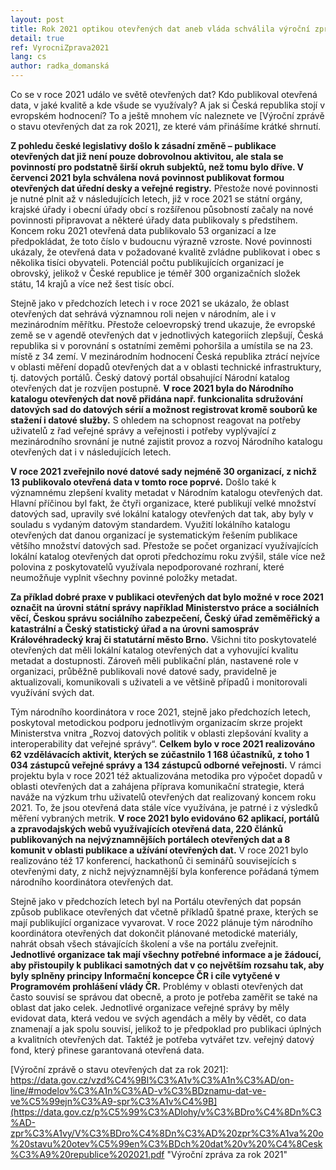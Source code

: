 ```yaml
---
layout: post
title: Rok 2021 optikou otevřených dat aneb vláda schválila výroční zprávu
detail: true
ref: VyrocniZprava2021
lang: cs
author: radka_domanská
---
```


Co se v roce 2021 událo ve světě otevřených dat? Kdo publikoval otevřená data, v jaké kvalitě a kde všude se využívaly? A jak si Česká republika stojí v evropském hodnocení? To a ještě mnohem víc naleznete ve [Výroční zprávě o stavu otevřených dat za rok 2021], ze které vám přinášíme krátké shrnutí.
<!--more-->

**Z pohledu české legislativy došlo k zásadní změně – publikace otevřených dat již není pouze dobrovolnou aktivitou, ale stala se povinností pro podstatně širší okruh subjektů, než tomu bylo dříve. V červenci 2021 byla schválena nová povinnost publikovat formou otevřených dat úřední desky a veřejné registry.** Přestože nové povinnosti je nutné plnit až v následujících letech, již v roce 2021 se státní orgány, krajské úřady i obecní úřady obcí s rozšířenou působností začaly na nové povinnosti připravovat a některé úřady data publikovaly s předstihem. Koncem roku 2021 otevřená data publikovalo 53 organizací a lze předpokládat, že toto číslo v budoucnu výrazně vzroste. Nové povinnosti ukázaly, že otevřená data v požadované kvalitě zvládne publikovat i obec s několika tisíci obyvateli. Potenciál počtu publikujících organizací je obrovský, jelikož v České republice je téměř 300 organizačních složek státu, 14 krajů a více než šest tisíc obcí.

Stejně jako v předchozích letech i v roce 2021 se ukázalo, že oblast otevřených dat sehrává významnou roli nejen v národním, ale i v mezinárodním měřítku. Přestože celoevropský trend ukazuje, že evropské země se v agendě otevřených dat v jednotlivých kategoriích zlepšují, Česká republika si v porovnání s ostatními zeměmi pohoršila a umístila se na 23. místě z 34 zemí. V mezinárodním hodnocení Česká republika ztrácí nejvíce v oblasti měření dopadů otevřených dat a v oblasti technické infrastruktury, tj. datových portálů. Český datový portál obsahující Národní katalog otevřených dat je rozvíjen postupně. **V roce 2021 byla do Národního katalogu otevřených dat nově přidána např. funkcionalita sdružování datových sad do datových sérií a možnost registrovat kromě souborů ke stažení i datové služby.** S ohledem na schopnost reagovat na potřeby uživatelů z řad veřejné správy a veřejnosti i potřeby vyplývající z mezinárodního srovnání je nutné zajistit provoz a rozvoj Národního katalogu otevřených dat i v následujících letech.

**V roce 2021 zveřejnilo nové datové sady nejméně 30 organizací, z nichž 13 publikovalo otevřená data v tomto roce poprvé.** Došlo také k významnému zlepšení kvality metadat v Národním katalogu otevřených dat. Hlavní příčinou byl fakt, že čtyři organizace, které publikují velké množství datových sad, upravily své lokální katalogy otevřených dat tak, aby byly v souladu s vydaným datovým standardem. Využití lokálního katalogu otevřených dat danou organizací je systematickým řešením publikace většího množství datových sad. Přestože se počet organizací využívajících lokální katalog otevřených dat oproti předchozímu roku zvýšil, stále více než polovina z poskytovatelů využívala nepodporované rozhraní, které neumožňuje vyplnit všechny povinné položky metadat. 

**Za příklad dobré praxe v publikaci otevřených dat bylo možné v roce 2021 označit na úrovni státní správy například Ministerstvo práce a sociálních věcí, Českou správu sociálního zabezpečení, Český úřad zeměměřický a katastrální a Český statistický úřad a na úrovni samospráv Královéhradecký kraj či statutární město Brno.** Všichni tito poskytovatelé otevřených dat měli lokální katalog otevřených dat a vyhovující kvalitu metadat a dostupnosti. Zároveň měli publikační plán, nastavené role v organizaci, průběžně publikovali nové datové sady, pravidelně je aktualizovali, komunikovali s uživateli a ve většině případů i monitorovali využívání svých dat.

Tým národního koordinátora v roce 2021, stejně jako předchozích letech, poskytoval metodickou podporu jednotlivým organizacím skrze projekt Ministerstva vnitra „Rozvoj datových politik v oblasti zlepšování kvality a interoperability dat veřejné správy“. **Celkem bylo v roce 2021 realizováno 62 vzdělávacích aktivit, kterých se zúčastnilo 1 168 účastníků, z toho 1 034 zástupců veřejné správy a 134 zástupců odborné veřejnosti.** V rámci projektu byla v roce 2021 též aktualizována metodika pro výpočet dopadů v oblasti otevřených dat a zahájena příprava komunikační strategie, která naváže na výzkum trhu uživatelů otevřených dat realizovaný koncem roku 2021. To, že jsou otevřená data stále více využívána, je patrné i z výsledků měření vybraných metrik. **V roce 2021 bylo evidováno 62 aplikací, portálů a zpravodajských webů využívajících otevřená data, 220 článků publikovaných na nejvýznamnějších portálech otevřených dat a 8 komunit v oblasti publikace a užívání otevřených dat.** V roce 2021 bylo realizováno též 17 konferencí, hackathonů či seminářů souvisejících s otevřenými daty, z nichž nejvýznamnější byla konference pořádaná týmem národního koordinátora otevřených dat.

Stejně jako v předchozích letech byl na Portálu otevřených dat popsán způsob publikace otevřených dat včetně příkladů špatné praxe, kterých se mají publikující organizace vyvarovat. V roce 2022 plánuje tým národního koordinátora otevřených dat dokončit plánované metodické materiály, nahrát obsah všech stávajících školení a vše na portálu zveřejnit. **Jednotlivé organizace tak mají všechny potřebné informace a je žádoucí, aby přistoupily k publikaci samotných dat v co největším rozsahu tak, aby byly splněny principy Informační koncepce ČR i cíle vytyčené v Programovém prohlášení vlády ČR.** Problémy v oblasti otevřených dat často souvisí se správou dat obecně, a proto je potřeba zaměřit se také na oblast dat jako celek. Jednotlivé organizace veřejné správy by měly evidovat data, která vedou ve svých agendách a měly by vědět, co data znamenají a jak spolu souvisí, jelikož to je předpoklad pro publikaci úplných a kvalitních otevřených dat. Taktéž je potřeba vytvářet tzv. veřejný datový fond, který přinese garantovaná otevřená data.

[Výroční zprávě o stavu otevřených dat za rok 2021]: https://data.gov.cz/vzd%C4%9Bl%C3%A1v%C3%A1n%C3%AD/on-line/#modelov%C3%A1n%C3%AD-v%C3%BDznamu-dat-ve-ve%C5%99ejn%C3%A9-spr%C3%A1v%C4%9B](https://data.gov.cz/p%C5%99%C3%ADlohy/v%C3%BDro%C4%8Dn%C3%AD-zpr%C3%A1vy/V%C3%BDro%C4%8Dn%C3%AD%20zpr%C3%A1va%20o%20stavu%20otev%C5%99en%C3%BDch%20dat%20v%20%C4%8Cesk%C3%A9%20republice%202021.pdf "Výroční zpráva za rok 2021" 
